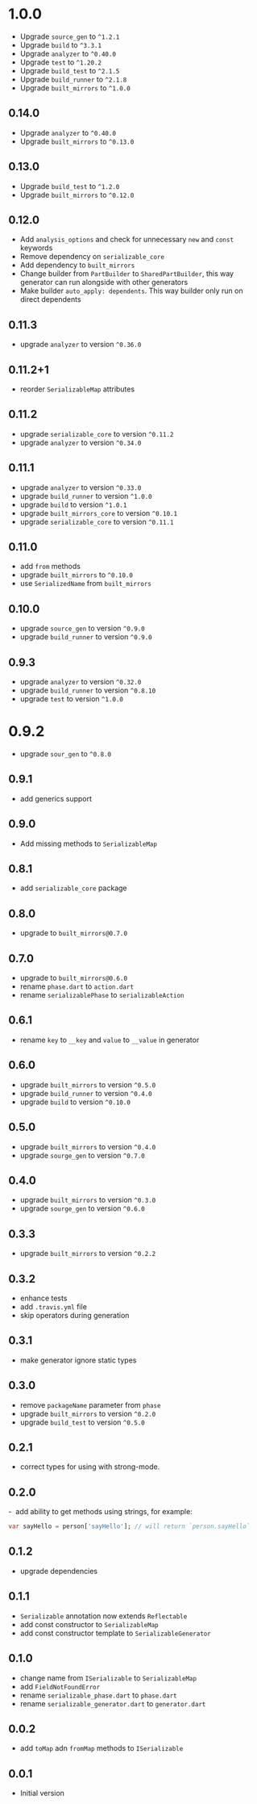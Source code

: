 # 1.0.0

- Upgrade `source_gen` to `^1.2.1`
- Upgrade `build` to `^3.3.1`
- Upgrade `analyzer` to `^0.40.0`
- Upgrade `test` to `^1.20.2`
- Upgrade `build_test` to `^2.1.5`
- Upgrade `build_runner` to `^2.1.8`
- Upgrade `built_mirrors` to `^1.0.0`

## 0.14.0

- Upgrade `analyzer` to `^0.40.0`
- Upgrade `built_mirrors` to `^0.13.0`

## 0.13.0

- Upgrade `build_test` to `^1.2.0`
- Upgrade `built_mirrors` to `^0.12.0`

## 0.12.0

- Add `analysis_options` and check for unnecessary `new` and `const` keywords
- Remove dependency on `serializable_core`
- Add dependency to `built_mirrors`
- Change builder from `PartBuilder` to `SharedPartBuilder`, this way generator can run alongside with other generators
- Make builder `auto_apply: dependents`. This way builder only run on direct dependents

## 0.11.3

- upgrade `analyzer` to version `^0.36.0`

## 0.11.2+1

- reorder `SerializableMap` attributes

## 0.11.2

- upgrade `serializable_core` to version `^0.11.2`
- upgrade `analyzer` to version `^0.34.0`

## 0.11.1

- upgrade `analyzer` to version `^0.33.0`
- upgrade `build_runner` to version `^1.0.0`
- upgrade `build` to version `^1.0.1`
- upgrade `built_mirrors_core` to version `^0.10.1`
- upgrade `serializable_core` to version `^0.11.1`

## 0.11.0

- add `from` methods
- upgrade `built_mirrors` to `^0.10.0`
- use `SerializedName` from `built_mirrors`

## 0.10.0

- upgrade `source_gen` to version `^0.9.0`
- upgrade `build_runner` to version `^0.9.0`

## 0.9.3

- upgrade `analyzer` to version `^0.32.0`
- upgrade `build_runner` to version `^0.8.10`
- upgrade `test` to version `^1.0.0`

# 0.9.2

- upgrade `sour_gen` to `^0.8.0`

## 0.9.1

- add generics support

## 0.9.0

- Add missing methods to `SerializableMap`

## 0.8.1

- add `serializable_core` package

## 0.8.0

- upgrade to `built_mirrors@0.7.0`

## 0.7.0

- upgrade to `built_mirrors@0.6.0`
- rename `phase.dart` to `action.dart`
- rename `serializablePhase` to `serializableAction`

## 0.6.1

- rename `key` to `__key` and `value` to `__value` in generator

## 0.6.0

- upgrade `built_mirrors` to version `^0.5.0`
- upgrade `build_runner` to version `^0.4.0`
- upgrade `build` to version `^0.10.0`

## 0.5.0

- upgrade `built_mirrors` to version `^0.4.0`
- upgrade `sourge_gen` to version `^0.7.0`

## 0.4.0

- upgrade `built_mirrors` to version `^0.3.0`
- upgrade `sourge_gen` to version `^0.6.0`

## 0.3.3

- upgrade `built_mirrors` to version `^0.2.2`

## 0.3.2

- enhance tests
- add `.travis.yml` file
- skip operators during generation

## 0.3.1

- make generator ignore static types

## 0.3.0

- remove `packageName` parameter from `phase`
- upgrade `built_mirrors` to version `^0.2.0`
- upgrade `build_test` to version `^0.5.0`

## 0.2.1

- correct types for using with strong-mode.

## 0.2.0

-  add ability to get methods using strings, for example:
```dart
var sayHello = person['sayHello']; // will return `person.sayHello`
```

## 0.1.2

- upgrade dependencies

## 0.1.1
   
- `Serializable` annotation now extends `Reflectable`
- add const constructor to `SerializableMap`
- add const constructor template to `SerializableGenerator`

## 0.1.0

- change name from `ISerializable` to `SerializableMap`
- add `FieldNotFoundError`
- rename `serializable_phase.dart` to `phase.dart`
- rename `serializable_generator.dart` to `generator.dart`

## 0.0.2

- add `toMap` adn `fromMap` methods to `ISerializable`

## 0.0.1

- Initial version
